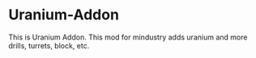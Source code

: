 # Uranium-Addon
This is Uranium Addon. This mod for mindustry adds uranium and more drills, turrets, block, etc.
